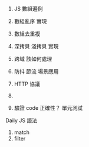 1. JS 數組遍例
2. 數組亂序 實現
3. 數組去重複
4. 深拷貝 淺拷貝 實現
5. 跨域 該如何處理
6. 防抖 節流 場景應用
7. HTTP 協議
8. 




1. 驗證 code 正確性？ 單元測試





Daily JS 語法
1. match
2. filter